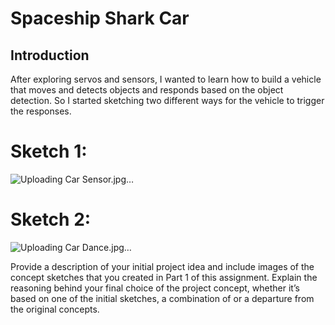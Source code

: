 # Spaceship Shark Car

## Introduction
After exploring servos and sensors, I wanted to learn how to build a vehicle that moves and detects objects and responds based on the object detection.
So I started sketching two different ways for the vehicle to trigger the responses.

# Sketch 1: 
![Uploading Car Sensor.jpg…]()


# Sketch 2: 
![Uploading Car Dance.jpg…]()

Provide a description of your initial project idea and include images of the concept sketches that you created in Part 1 of this assignment.
Explain the reasoning behind your final choice of the project concept, whether it’s based on one of the initial sketches, a combination of or a departure from the original concepts.
